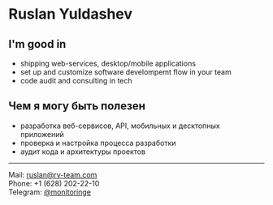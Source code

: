 # Ruslan Yuldashev

## I'm good in
- shipping web-services, desktop/mobile applications
- set up and customize software develompemt flow in your team
- code audit and consulting in tech

## Чем я могу быть полезен
- разработка веб-сервисов, API, мобильных и десктопных приложений
- проверка и настройка процесса разработки
- аудит кода и архитектуры проектов

---

Mail: <a href="mailto:ruslan@ry-team.com">ruslan@ry-team.com</a>  
Phone: +1 (628) 202-22-10  
Telegram: <a href="https://t.me/monitoringe">@monitoringe</a>  
